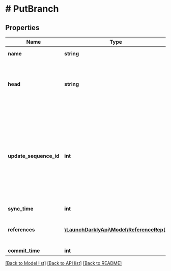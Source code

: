 # # PutBranch

## Properties

Name | Type | Description | Notes
------------ | ------------- | ------------- | -------------
**name** | **string** | The branch name |
**head** | **string** | An ID representing the branch HEAD. For example, a commit SHA. |
**update_sequence_id** | **int** | An optional ID used to prevent older data from overwriting newer data. If no sequence ID is included, the newly submitted data will always be saved. | [optional]
**sync_time** | **int** |  |
**references** | [**\LaunchDarklyApi\Model\ReferenceRep[]**](ReferenceRep.md) | An array of flag references found on the branch | [optional]
**commit_time** | **int** |  | [optional]

[[Back to Model list]](../../README.md#models) [[Back to API list]](../../README.md#endpoints) [[Back to README]](../../README.md)
